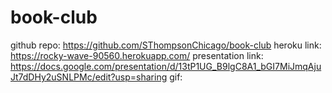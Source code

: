 # book-club

github repo: https://github.com/SThompsonChicago/book-club
heroku link: https://rocky-wave-90560.herokuapp.com/
presentation link: https://docs.google.com/presentation/d/13tP1UG_B9lgC8A1_bGI7MiJmqAjuJt7dDHy2uSNLPMc/edit?usp=sharing
gif: 